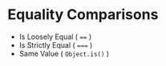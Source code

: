 # Equality Comparisons

- Is Loosely Equal ( `==` )
- Is Strictly Equal ( `===` )
- Same Value ( `Object.is()` )
